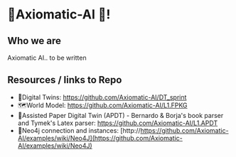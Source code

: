 # 🌳Axiomatic-AI 🌳!

## Who we are
Axiomatic AI.. to be written

## Resources / links to Repo
- 🤖Digital Twins: https://github.com/Axiomatic-AI/DT_sprint
- 🗺️World Model: https://github.com/Axiomatic-AI/L1.FPKG
- 📰Assisted Paper Digital Twin (APDT) - Bernardo & Borja's book parser and Tymek's Latex parser: https://github.com/Axiomatic-AI/L1.APDT
- 📰Neo4j connection and instances: [http://https://github.com/Axiomatic-AI/examples/wiki/Neo4J](https://github.com/Axiomatic-AI/examples/wiki/Neo4J)



<!--

**Here are some ideas to get you started:**

🙋‍♀️ A short introduction - what is your organization all about?
🌈 Contribution guidelines - how can the community get involved?
👩‍💻 Useful resources - where can the community find your docs? Is there anything else the community should know?
🍿 Fun facts - what does your team eat for breakfast?
🧙 Remember, you can do mighty things with the power of [Markdown](https://docs.github.com/github/writing-on-github/getting-started-with-writing-and-formatting-on-github/basic-writing-and-formatting-syntax)
-->
